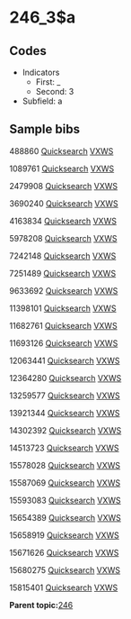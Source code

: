 # 246\_3$a

## Codes

-   Indicators
    -   First: \_
    -   Second: 3
-   Subfield: a

## Sample bibs

488860 [Quicksearch](https://search.library.yale.edu/catalog/488860) [VXWS](http://prodorbis.library.yale.edu:7014/vxws/GetHoldingsService?bibId=488860)

1089761 [Quicksearch](https://search.library.yale.edu/catalog/1089761) [VXWS](http://prodorbis.library.yale.edu:7014/vxws/GetHoldingsService?bibId=1089761)

2479908 [Quicksearch](https://search.library.yale.edu/catalog/2479908) [VXWS](http://prodorbis.library.yale.edu:7014/vxws/GetHoldingsService?bibId=2479908)

3690240 [Quicksearch](https://search.library.yale.edu/catalog/3690240) [VXWS](http://prodorbis.library.yale.edu:7014/vxws/GetHoldingsService?bibId=3690240)

4163834 [Quicksearch](https://search.library.yale.edu/catalog/4163834) [VXWS](http://prodorbis.library.yale.edu:7014/vxws/GetHoldingsService?bibId=4163834)

5978208 [Quicksearch](https://search.library.yale.edu/catalog/5978208) [VXWS](http://prodorbis.library.yale.edu:7014/vxws/GetHoldingsService?bibId=5978208)

7242148 [Quicksearch](https://search.library.yale.edu/catalog/7242148) [VXWS](http://prodorbis.library.yale.edu:7014/vxws/GetHoldingsService?bibId=7242148)

7251489 [Quicksearch](https://search.library.yale.edu/catalog/7251489) [VXWS](http://prodorbis.library.yale.edu:7014/vxws/GetHoldingsService?bibId=7251489)

9633692 [Quicksearch](https://search.library.yale.edu/catalog/9633692) [VXWS](http://prodorbis.library.yale.edu:7014/vxws/GetHoldingsService?bibId=9633692)

11398101 [Quicksearch](https://search.library.yale.edu/catalog/11398101) [VXWS](http://prodorbis.library.yale.edu:7014/vxws/GetHoldingsService?bibId=11398101)

11682761 [Quicksearch](https://search.library.yale.edu/catalog/11682761) [VXWS](http://prodorbis.library.yale.edu:7014/vxws/GetHoldingsService?bibId=11682761)

11693126 [Quicksearch](https://search.library.yale.edu/catalog/11693126) [VXWS](http://prodorbis.library.yale.edu:7014/vxws/GetHoldingsService?bibId=11693126)

12063441 [Quicksearch](https://search.library.yale.edu/catalog/12063441) [VXWS](http://prodorbis.library.yale.edu:7014/vxws/GetHoldingsService?bibId=12063441)

12364280 [Quicksearch](https://search.library.yale.edu/catalog/12364280) [VXWS](http://prodorbis.library.yale.edu:7014/vxws/GetHoldingsService?bibId=12364280)

13259577 [Quicksearch](https://search.library.yale.edu/catalog/13259577) [VXWS](http://prodorbis.library.yale.edu:7014/vxws/GetHoldingsService?bibId=13259577)

13921344 [Quicksearch](https://search.library.yale.edu/catalog/13921344) [VXWS](http://prodorbis.library.yale.edu:7014/vxws/GetHoldingsService?bibId=13921344)

14302392 [Quicksearch](https://search.library.yale.edu/catalog/14302392) [VXWS](http://prodorbis.library.yale.edu:7014/vxws/GetHoldingsService?bibId=14302392)

14513723 [Quicksearch](https://search.library.yale.edu/catalog/14513723) [VXWS](http://prodorbis.library.yale.edu:7014/vxws/GetHoldingsService?bibId=14513723)

15578028 [Quicksearch](https://search.library.yale.edu/catalog/15578028) [VXWS](http://prodorbis.library.yale.edu:7014/vxws/GetHoldingsService?bibId=15578028)

15587069 [Quicksearch](https://search.library.yale.edu/catalog/15587069) [VXWS](http://prodorbis.library.yale.edu:7014/vxws/GetHoldingsService?bibId=15587069)

15593083 [Quicksearch](https://search.library.yale.edu/catalog/15593083) [VXWS](http://prodorbis.library.yale.edu:7014/vxws/GetHoldingsService?bibId=15593083)

15654389 [Quicksearch](https://search.library.yale.edu/catalog/15654389) [VXWS](http://prodorbis.library.yale.edu:7014/vxws/GetHoldingsService?bibId=15654389)

15658919 [Quicksearch](https://search.library.yale.edu/catalog/15658919) [VXWS](http://prodorbis.library.yale.edu:7014/vxws/GetHoldingsService?bibId=15658919)

15671626 [Quicksearch](https://search.library.yale.edu/catalog/15671626) [VXWS](http://prodorbis.library.yale.edu:7014/vxws/GetHoldingsService?bibId=15671626)

15680275 [Quicksearch](https://search.library.yale.edu/catalog/15680275) [VXWS](http://prodorbis.library.yale.edu:7014/vxws/GetHoldingsService?bibId=15680275)

15815401 [Quicksearch](https://search.library.yale.edu/catalog/15815401) [VXWS](http://prodorbis.library.yale.edu:7014/vxws/GetHoldingsService?bibId=15815401)

**Parent topic:**[246](../../tags/246/246.md)

